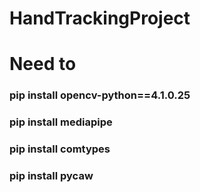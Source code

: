 # HandTrackingProject 

# Need to

### pip install opencv-python==4.1.0.25

### pip install mediapipe

### pip install comtypes

### pip install pycaw